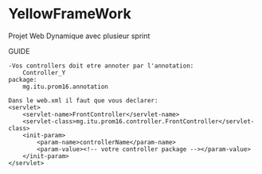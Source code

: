 # YellowFrameWork
Projet Web Dynamique avec plusieur sprint

GUIDE

    -Vos controllers doit etre annoter par l'annotation:
        Controller_Y
    package:
        mg.itu.prom16.annotation

    Dans le web.xml il faut que vous declarer:
    <servlet>
        <servlet-name>FrontController</servlet-name>
        <servlet-class>mg.itu.prom16.controller.FrontController</servlet-class>
        <init-param>
            <param-name>controllerName</param-name>
            <param-value><!-- votre controller package --></param-value>
        </init-param>
    </servlet>
